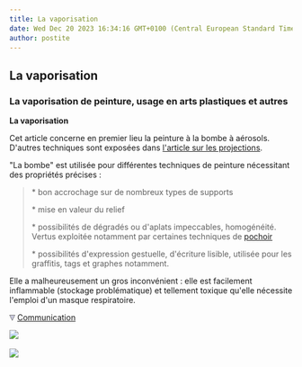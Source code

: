 ```yaml
---
title: La vaporisation
date: Wed Dec 20 2023 16:34:16 GMT+0100 (Central European Standard Time)
author: postite
---
```


## La vaporisation
### La vaporisation de peinture, usage en arts plastiques et autres
 **La vaporisation**  

Cet article concerne en premier lieu la peinture à la bombe à aérosols. D'autres techniques sont exposées dans [l'article sur les projections](projection.html).

"La bombe" est utilisée pour différentes techniques de peinture nécessitant des propriétés précises :

> \* bon accrochage sur de nombreux types de supports
> 
> \* mise en valeur du relief
> 
> \* possibilités de dégradés ou d'aplats impeccables, homogénéité. Vertus exploitée notamment par certaines techniques de [pochoir](pochoir.html)
> 
> \* possibilités d'expression gestuelle, d'écriture lisible, utilisée pour les graffitis, tags et graphes notamment.

Elle a malheureusement un gros inconvénient : elle est facilement inflammable (stockage problématique) et tellement toxique qu'elle nécessite l'emploi d'un masque respiratoire.



![](images/flechebas.gif) [Communication](http://www.artrealite.com/annonceurs.htm) 

[![](https://cbonvin.fr/sites/regie.artrealite.com/visuels/campagne1.png)](index-2.html#20131014)

![](https://cbonvin.fr/sites/regie.artrealite.com/visuels/campagne2.png)